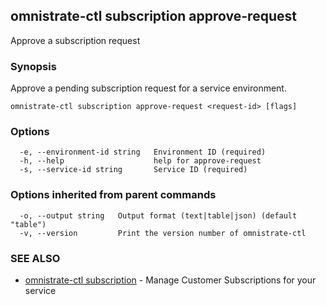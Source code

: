 ## omnistrate-ctl subscription approve-request

Approve a subscription request

### Synopsis

Approve a pending subscription request for a service environment.

```
omnistrate-ctl subscription approve-request <request-id> [flags]
```

### Options

```
  -e, --environment-id string   Environment ID (required)
  -h, --help                    help for approve-request
  -s, --service-id string       Service ID (required)
```

### Options inherited from parent commands

```
  -o, --output string   Output format (text|table|json) (default "table")
  -v, --version         Print the version number of omnistrate-ctl
```

### SEE ALSO

- [omnistrate-ctl subscription](omnistrate-ctl_subscription.md) - Manage Customer Subscriptions for your service
